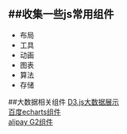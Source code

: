 ##收集一些js常用组件
--------

* 布局
* 工具
* 动画
* 图表
* 算法
* 存储 


##大数据相关组件 
[D3.js大数据展示](https://d3js.org/)  
[百度echarts组件](http://echarts.baidu.com/)  
[alipay G2组件](https://g2.alipay.com/)   
